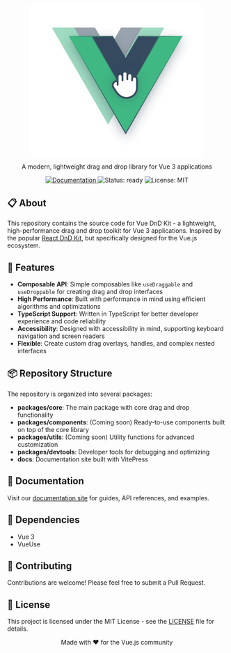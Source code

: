 <p align="center">
  <img src="https://raw.githubusercontent.com/ZiZIGY/vue-dnd-kit/refs/heads/master/public/logo.svg" width="400" alt="Vue DnD Kit Logo">
</p>

<p align="center">
  A modern, lightweight drag and drop library for Vue 3 applications
</p>

<p align="center">
  <a href="https://zizigy.github.io/vue-dnd-kit/">
    <img src="https://img.shields.io/badge/Documentation-Visit-blue?style=flat-square" alt="Documentation">
  </a>
  <img src="https://img.shields.io/badge/Status-ready-green.svg" alt="Status: ready">
  <img src="https://img.shields.io/badge/License-MIT-green.svg" alt="License: MIT">
</p>

## 📋 About

This repository contains the source code for Vue DnD Kit - a lightweight, high-performance drag and drop toolkit for Vue 3 applications. Inspired by the popular [React DnD Kit](https://dndkit.com/), but specifically designed for the Vue.js ecosystem.

## 🚀 Features

- **Composable API**: Simple composables like `useDraggable` and `useDroppable` for creating drag and drop interfaces
- **High Performance**: Built with performance in mind using efficient algorithms and optimizations
- **TypeScript Support**: Written in TypeScript for better developer experience and code reliability
- **Accessibility**: Designed with accessibility in mind, supporting keyboard navigation and screen readers
- **Flexible**: Create custom drag overlays, handles, and complex nested interfaces

## 📦 Repository Structure

The repository is organized into several packages:

- **packages/core**: The main package with core drag and drop functionality
- **packages/components**: (Coming soon) Ready-to-use components built on top of the core library
- **packages/utils**: (Coming soon) Utility functions for advanced customization
- **packages/devtools**: Developer tools for debugging and optimizing
- **docs**: Documentation site built with VitePress

## 📖 Documentation

Visit our [documentation site](https://zizigy.github.io/vue-dnd-kit/) for guides, API references, and examples.

## 🔧 Dependencies

- Vue 3
- VueUse

## 🤝 Contributing

Contributions are welcome! Please feel free to submit a Pull Request.

## 📄 License

This project is licensed under the MIT License - see the [LICENSE](LICENSE) file for details.

<p align="center">Made with ❤️ for the Vue.js community</p>

